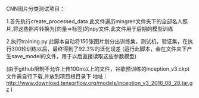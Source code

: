 CNN图片分类测试项目：

1.首先执行create_processed_data
此文件遍历mingren文件夹下的全部名人照片,将这些照片转换为[向量=>标签]的npy文件,此文件用于后期的模型训练

2.执行training.py
此脚本自动将150张图片划分出训练集，测试机，验证集，在执行300轮训练以后，最终得到了92.3%的泛化误差
(运行此脚本，会在文件夹下产生save_model的文件，用于以后直接读取这些参数模型)


(由于github限制不允许上传100m以上的文件，谷歌预训练的inception_v3.ckpt文件需自行下载,并放到项目根目录下
地址：http://www.download.tensorflow.org/models/inception_v3_2016_08_28.tar.gz
)
